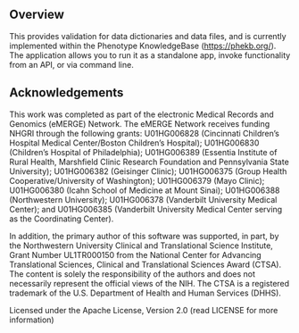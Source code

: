 ## Overview
This provides validation for data dictionaries and data files, and is currently implemented within the Phenotype KnowledgeBase (https://phekb.org/).  The application allows you to run it as a standalone app, invoke functionality from an API, or via command line.

## Acknowledgements
This work was completed as part of the electronic Medical Records and Genomics (eMERGE) Network.  The eMERGE Network receives funding NHGRI through the following grants: U01HG006828 (Cincinnati Children’s Hospital Medical Center/Boston Children’s Hospital); U01HG006830 (Children’s Hospital of Philadelphia); U01HG006389 (Essentia Institute of Rural Health, Marshfield Clinic Research Foundation and Pennsylvania State University); U01HG006382 (Geisinger Clinic);  U01HG006375 (Group Health Cooperative/University of Washington); U01HG006379 (Mayo Clinic); U01HG006380 (Icahn School of Medicine at Mount Sinai); U01HG006388 (Northwestern University); U01HG006378 (Vanderbilt University Medical Center); and U01HG006385 (Vanderbilt University Medical Center serving as the Coordinating Center).

In addition, the primary author of this software was supported, in part, by the Northwestern University Clinical and Translational Science Institute, Grant Number UL1TR000150 from the National Center for Advancing Translational Sciences, Clinical and Translational Sciences Award (CTSA). The content is solely the responsibility of the authors and does not necessarily represent the official views of the NIH. The CTSA is a registered trademark of the U.S. Department of Health and Human Services (DHHS).

Licensed under the Apache License, Version 2.0 (read LICENSE for more information)